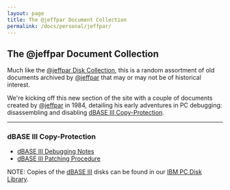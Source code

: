 ```yaml
---
layout: page
title: The @jeffpar Document Collection
permalink: /docs/personal/jeffpar/
---
```


The @jeffpar Document Collection
--------------------------------

Much like the [@jeffpar Disk Collection](/disks/pcx86/personal/jeffpar/), this is a random assortment of old
documents archived by [@jeffpar](http://jeffpar.com) that may or may not be of historical interest.

We're kicking off this new section of the site with a couple of documents created by [@jeffpar](http://jeffpar.com)
in 1984, detailing his early adventures in PC debugging: disassembling and disabling
[dBASE III Copy-Protection](#dbase-iii-copy-protection).

---

### dBASE III Copy-Protection

* [dBASE III Debugging Notes](/pubs/docs/personal/1984-09-16--DBASE_III_DEBUG.pdf)
* [dBASE III Patching Procedure](/pubs/docs/personal/1984-09-25--DBASE_III_PATCH.pdf)

NOTE: Copies of the [dBASE III](/disks/pcx86/apps/other/dbase3/1.0/) disks can be found in our [IBM PC Disk Library](/disks/pcx86/).
